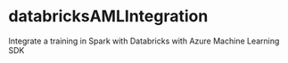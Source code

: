 # databricksAMLIntegration
Integrate a training in Spark with Databricks with Azure Machine Learning SDK
